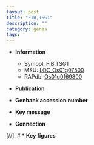 ```yaml
---
layout: post
title: "FIB,TSG1"
description: ""
category: genes
tags: 
---
```


* **Information**  
    + Symbol: FIB,TSG1  
    + MSU: [LOC_Os01g07500](http://rice.uga.edu/cgi-bin/ORF_infopage.cgi?orf=LOC_Os01g07500)  
    + RAPdb: [Os01g0169800](http://rapdb.dna.affrc.go.jp/viewer/gbrowse_details/irgsp1?name=Os01g0169800)  

* **Publication**  

* **Genbank accession number**  

* **Key message**  

* **Connection**  

[//]: # * **Key figures**  


